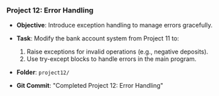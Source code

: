 ### Project 12: Error Handling
- **Objective**: Introduce exception handling to manage errors gracefully.
- **Task**: Modify the bank account system from Project 11 to:
  1. Raise exceptions for invalid operations (e.g., negative deposits).
  2. Use try-except blocks to handle errors in the main program.


- **Folder**: `project12/`
- **Git Commit**: "Completed Project 12: Error Handling"
